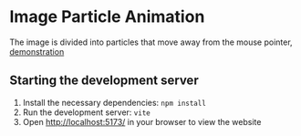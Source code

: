 # Image Particle Animation
The image is divided into particles that move away from the mouse pointer, [demonstration](https://image-particle-animation.vercel.app/)

## Starting the development server
1. Install the necessary dependencies:
   `npm install`
2. Run the development server:
   `vite`
3. Open [http://localhost:5173/](http://localhost:5173/) in your browser to view the website
